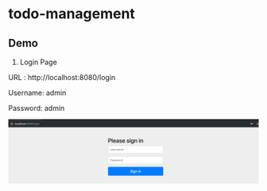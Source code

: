# todo-management

## Demo
1. Login Page

URL : http://localhost:8080/login

Username: admin

Password: admin

![alt text](./documentation/images/login-example-project.png "Login page")

